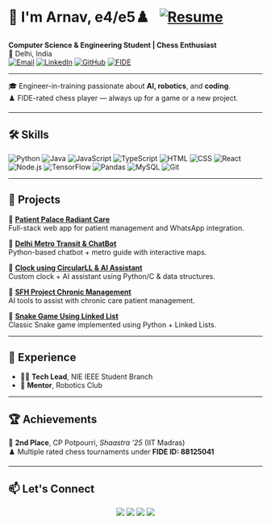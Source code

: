 # 👋 I'm Arnav, e4/e5♟️ &nbsp; [![Resume](https://img.shields.io/badge/Resume-PDF-red?style=for-the-badge&logo=adobeacrobatreader)](./resume.pdf)

**Computer Science & Engineering Student | Chess Enthusiast**  
📍 Delhi, India  
[![Email](https://img.shields.io/badge/Email-arnavsharma2908@gmail.com-red?style=flat-square&logo=gmail)](mailto:arnavsharma2908@gmail.com)
[![LinkedIn](https://img.shields.io/badge/LinkedIn-Profile-blue?style=flat-square&logo=linkedin)](https://linkedin.com/in/arnav-sharma-93a9bb269/)
[![GitHub](https://img.shields.io/badge/GitHub-ArnavSharma2908-181717?style=flat-square&logo=github)](https://github.com/ArnavSharma2908)
[![FIDE](https://img.shields.io/badge/FIDE-88125041-black?style=flat-square&logo=chess-dot-com)](https://ratings.fide.com/profile/88125041)

---

🎓 Engineer-in-training passionate about **AI, robotics**, and **coding**.  
♟️ FIDE-rated chess player — always up for a game or a new project.

---

## 🛠️ Skills

![Python](https://img.shields.io/badge/Python-3670A0?style=for-the-badge&logo=python&logoColor=ffdd54)
![Java](https://img.shields.io/badge/Java-ED8B00?style=for-the-badge&logo=java&logoColor=white)
![JavaScript](https://img.shields.io/badge/JavaScript-F7DF1E?style=for-the-badge&logo=javascript&logoColor=black)
![TypeScript](https://img.shields.io/badge/TypeScript-3178C6?style=for-the-badge&logo=typescript&logoColor=white)
![HTML](https://img.shields.io/badge/HTML-E34F26?style=for-the-badge&logo=html5&logoColor=white)
![CSS](https://img.shields.io/badge/CSS-1572B6?style=for-the-badge&logo=css3&logoColor=white)
![React](https://img.shields.io/badge/React-20232A?style=for-the-badge&logo=react)
![Node.js](https://img.shields.io/badge/Node.js-339933?style=for-the-badge&logo=nodedotjs)
![TensorFlow](https://img.shields.io/badge/TensorFlow-FF6F00?style=for-the-badge&logo=tensorflow&logoColor=white)
![Pandas](https://img.shields.io/badge/Pandas-150458?style=for-the-badge&logo=pandas)
![MySQL](https://img.shields.io/badge/MySQL-4479A1?style=for-the-badge&logo=mysql&logoColor=white)
![Git](https://img.shields.io/badge/Git-F05032?style=for-the-badge&logo=git&logoColor=white)

---

## 🌟 Projects

🔹 [**Patient Palace Radiant Care**](https://github.com/ArnavSharma2908/patient-palace-radiant-care)  
Full-stack web app for patient management and WhatsApp integration.

🔹 [**Delhi Metro Transit & ChatBot**](https://github.com/ArnavSharma2908/Delhi-Metro-Transit-Corporation-and-Chatbot)  
Python-based chatbot + metro guide with interactive maps.

🔹 [**Clock using CircularLL & AI Assistant**](https://github.com/ArnavSharma2908/Clock-using-CircularLL_and_AIAssistant)  
Custom clock + AI assistant using Python/C & data structures.

🔹 [**SFH Project Chronic Management**](https://github.com/ArnavSharma2908/SFH_Project_Chronic_Management)  
AI tools to assist with chronic care patient management.

🔹 [**Snake Game Using Linked List**](https://github.com/ArnavSharma2908/Snake_Game_Using_Linked-List)  
Classic Snake game implemented using Python + Linked Lists.

---

## 💼 Experience

- 👨‍💻 **Tech Lead**, NIE IEEE Student Branch  
- 🤖 **Mentor**, Robotics Club

---

## 🏆 Achievements

🏅 **2nd Place**, CP Potpourri, *Shaastra ’25* (IIT Madras)  
♟️ Multiple rated chess tournaments under **FIDE ID: 88125041**

---

## 📫 Let's Connect

<p align="center">
  <a href="mailto:arnavsharma2908@gmail.com"><img src="https://img.shields.io/badge/Gmail-D14836?style=for-the-badge&logo=gmail&logoColor=white"/></a>
  <a href="https://linkedin.com/in/arnav-sharma-93a9bb269/"><img src="https://img.shields.io/badge/LinkedIn-blue?style=for-the-badge&logo=linkedin&logoColor=white"/></a>
  <a href="https://github.com/ArnavSharma2908"><img src="https://img.shields.io/badge/GitHub-100000?style=for-the-badge&logo=github&logoColor=white"/></a>
  <a href="https://ratings.fide.com/profile/88125041"><img src="https://img.shields.io/badge/FIDE-Profile-black?style=for-the-badge&logo=chess-dot-com&logoColor=white"/></a>
</p>
